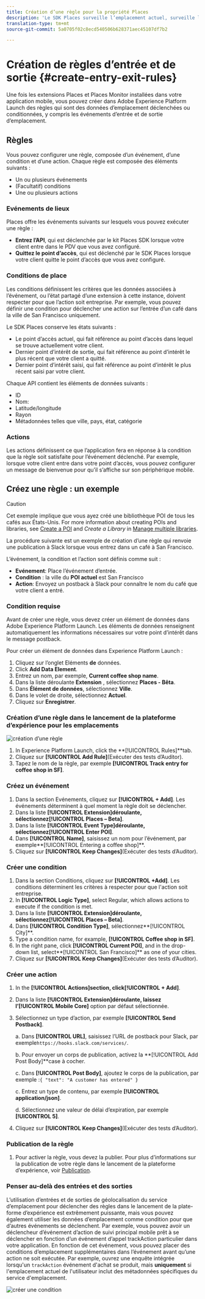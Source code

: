 ```yaml
---
title: Création d’une règle pour la propriété Places
description: 'Le SDK Places surveille l’emplacement actuel, surveille les points d’intérêt configurés autour de l’emplacement actuel et suit les événements d’entrée et de sortie pour ces points d’intérêt. '
translation-type: tm+mt
source-git-commit: 5a0705f02c8ecd540506b628371aec45107df7b2

---
```



# Création de règles d’entrée et de sortie {#create-entry-exit-rules}

Une fois les extensions Places et Places Monitor installées dans votre application mobile, vous pouvez créer dans Adobe Experience Platform Launch des règles qui sont des données d’emplacement déclenchées ou conditionnées, y compris les événements d’entrée et de sortie d’emplacement.

## Règles

Vous pouvez configurer une règle, composée d’un événement, d’une condition et d’une action. Chaque règle est composée des éléments suivants :

* Un ou plusieurs événements
* (Facultatif) conditions
* Une ou plusieurs actions

### Evénements de lieux

Places offre les événements suivants sur lesquels vous pouvez exécuter une règle :

* **Entrez l’API**, qui est déclenchée par le kit Places SDK lorsque votre client entre dans le PDV que vous avez configuré.
* **Quittez le point d’accès**, qui est déclenché par le SDK Places lorsque votre client quitte le point d’accès que vous avez configuré.

### Conditions de place

Les conditions définissent les critères que les données associées à l’événement, ou l’état partagé d’une extension à cette instance, doivent respecter pour que l’action soit entreprise. Par exemple, vous pouvez définir une condition pour déclencher une action sur l’entrée d’un café dans la ville de San Francisco uniquement.

Le SDK Places conserve les états suivants :

* Le point d’accès actuel, qui fait référence au point d’accès dans lequel se trouve actuellement votre client.
* Dernier point d’intérêt de sortie, qui fait référence au point d’intérêt le plus récent que votre client a quitté.
* Dernier point d’intérêt saisi, qui fait référence au point d’intérêt le plus récent saisi par votre client.

Chaque API contient les éléments de données suivants :

* ID
* Nom:
* Latitude/longitude
* Rayon
* Métadonnées telles que ville, pays, état, catégorie

### Actions

Les actions définissent ce que l’application fera en réponse à la condition que la règle soit satisfaite pour l’événement déclenché. Par exemple, lorsque votre client entre dans votre point d’accès, vous pouvez configurer un message de bienvenue pour qu’il s’affiche sur son périphérique mobile.

## Créez une règle : un exemple

>[!CAUTION]
>
>Cet exemple implique que vous ayez créé une bibliothèque POI de tous les cafés aux États-Unis. For more information about creating POIs and libraries, see [Create a POI](/help/poi-mgmt-ui/create-a-poi-ui.md) and *Create a Library* in [Manage multiple libraries](https://docs.adobe.com/content/help/en/places/using/poi-mgmt-ui/manage-libraries-in-the-places-ui.html).

La procédure suivante est un exemple de création d’une règle qui renvoie une publication à Slack lorsque vous entrez dans un café à San Francisco.

L’événement, la condition et l’action sont définis comme suit :

* **Evénement**: Place l’événement d’entrée.
* **Condition** : la ville du **POI actuel** est San Francisco
* **Action**: Envoyez un postback à Slack pour connaître le nom du café que votre client a entré.

### Condition requise

Avant de créer une règle, vous devez créer un élément de données dans Adobe Experience Platform Launch. Les éléments de données renseignent automatiquement les informations nécessaires sur votre point d’intérêt dans le message postback.

Pour créer un élément de données dans Experience Platform Launch :

1. Cliquez sur l’onglet Eléments **de** données.
1. Click **Add Data Element**.
1. Entrez un nom, par exemple, **Current coffee shop name**.
1. Dans la liste déroulante **Extension** , sélectionnez **Places - Bêta**.
1. Dans **Élément de données**, sélectionnez **Ville**.
1. Dans le volet de droite, sélectionnez **Actuel**.
1. Cliquez sur **Enregistrer**.

### Création d’une règle dans le lancement de la plateforme d’expérience pour les emplacements

![création d’une règle](/help/assets/placesrule.png)

1. In Experience Platform Launch, click the **[!UICONTROL Rules]**tab.
1. Cliquez sur **[!UICONTROL Add Rule]**(Exécuter des tests d’Auditor).
1. Tapez le nom de la règle, par exemple **[!UICONTROL Track entry for coffee shop in SF]**.

### Créez un événement

1. Dans la section Evénements, cliquez sur **[!UICONTROL + Add]**. Les événements déterminent à quel moment la règle doit se déclencher.
1. Dans la liste **[!UICONTROL Extension]**déroulante, sélectionnez**[!UICONTROL Places – Beta]**.
1. Dans la liste **[!UICONTROL Event Type]**déroulante, sélectionnez**[!UICONTROL Enter POI]**.
1. Dans **[!UICONTROL Name]**, saisissez un nom pour l’événement, par exemple**[!UICONTROL Entering a coffee shop]**.
1. Cliquez sur **[!UICONTROL Keep Changes]**(Exécuter des tests d’Auditor).

### Créer une condition

1. Dans la section Conditions, cliquez sur **[!UICONTROL +Add]**. Les conditions déterminent les critères à respecter pour que l&#39;action soit entreprise.
1. In **[!UICONTROL Logic Type]**, select Regular, which allows actions to execute if the condition is met.
1. Dans la liste **[!UICONTROL Extension]**déroulante, sélectionnez**[!UICONTROL Places – Beta]**.
1. Dans **[!UICONTROL Condition Type]**, sélectionnez**[!UICONTROL City]**.
1. Type a condition name, for example, **[!UICONTROL Coffee shop in SF]**.
1. In the right pane, click **[!UICONTROL Current POI]**, and in the drop-down list, select**[!UICONTROL San Francisco]** as one of your cities.
1. Cliquez sur **[!UICONTROL Keep Changes]**(Exécuter des tests d’Auditor).

### Créer une action

1. In the **[!UICONTROL Actions]**section, click**[!UICONTROL + Add]**.
1. Dans la liste **[!UICONTROL Extension]**déroulante, laissez l’**[!UICONTROL Mobile Core]** option par défaut sélectionnée.
1. Sélectionnez un type d’action, par exemple **[!UICONTROL Send Postback]**.

   a. Dans **[!UICONTROL URL]**, saisissez l’URL de postback pour Slack, par exemple`https://hooks.slack.com/services/`.

   b. Pour envoyer un corps de publication, activez la **[!UICONTROL Add Post Body]**case à cocher.

   c. Dans **[!UICONTROL Post Body]**, ajoutez le corps de la publication, par exemple :`{ "text": "A customer has entered" }`

   c. Entrez un type de contenu, par exemple **[!UICONTROL application/json]**.

   d. Sélectionnez une valeur de délai d’expiration, par exemple **[!UICONTROL 5]**.

1. Cliquez sur **[!UICONTROL Keep Changes]**(Exécuter des tests d’Auditor).

### Publication de la règle

1. Pour activer la règle, vous devez la publier. Pour plus d’informations sur la publication de votre règle dans le lancement de la plateforme d’expérience, voir [Publication](https://docs.adobelaunch.com/launch-reference/publishing).

### Penser au-delà des entrées et des sorties

L’utilisation d’entrées et de sorties de géolocalisation du service d’emplacement pour déclencher des règles dans le lancement de la plate-forme d’expérience est extrêmement puissante, mais vous pouvez également utiliser les données d’emplacement comme condition pour que d’autres événements se déclenchent. Par exemple, vous pouvez avoir un déclencheur d’événement d’action de suivi principal mobile prêt à se déclencher en fonction d’un événement d’appel trackAction particulier dans votre application. En fonction de cet événement, vous pouvez placer des conditions d’emplacement supplémentaires dans l’événement avant qu’une action ne soit exécutée. Par exemple, ouvrez une enquête intégrée lorsqu&#39;un `trackAction` événement d&#39;achat se produit, mais **uniquement** si l&#39;emplacement actuel de l&#39;utilisateur inclut des métadonnées spécifiques du service d&#39;emplacement.

![créer une condition](/help/assets/places-condition.png)